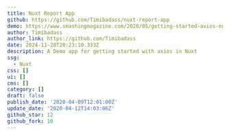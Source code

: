 ```yaml
---
title: Nuxt Report App
github: https://github.com/Timibadass/nuxt-report-app
demo: https://www.smashingmagazine.com/2020/05/getting-started-axios-nuxt/
author: Timibadass
author_link: https://github.com/Timibadass
date: 2024-11-28T20:23:10.333Z
description: A Demo app for getting started with axios in Nuxt
ssg:
  - Nuxt
css: []
ui: []
cms: []
category: []
draft: false
publish_date: '2020-04-09T12:01:00Z'
update_date: '2020-04-12T14:03:06Z'
github_star: 12
github_fork: 10
---
```

